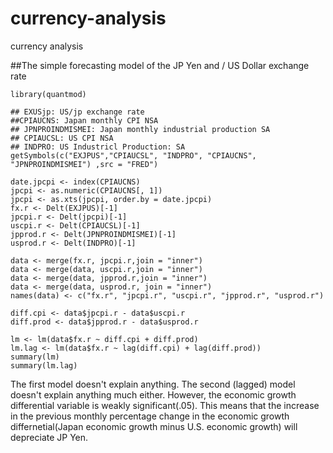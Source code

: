 # currency-analysis
currency analysis


##The simple forecasting model  of the JP Yen and / US Dollar exchange rate

```{r echo=FALSE, message=FALSE }
library(quantmod)

## EXUSjp: US/jp exchange rate 
##CPIAUCNS: Japan monthly CPI NSA
## JPNPROINDMISMEI: Japan monthly industrial production SA
## CPIAUCSL: US CPI NSA
## INDPRO: US Industricl Production: SA
getSymbols(c("EXJPUS","CPIAUCSL", "INDPRO", "CPIAUCNS", "JPNPROINDMISMEI") ,src = "FRED")

date.jpcpi <- index(CPIAUCNS)
jpcpi <- as.numeric(CPIAUCNS[, 1])
jpcpi <- as.xts(jpcpi, order.by = date.jpcpi)
fx.r <- Delt(EXJPUS)[-1]
jpcpi.r <- Delt(jpcpi)[-1]
uscpi.r <- Delt(CPIAUCSL)[-1]
jpprod.r <- Delt(JPNPROINDMISMEI)[-1]
usprod.r <- Delt(INDPRO)[-1]

data <- merge(fx.r, jpcpi.r,join = "inner")
data <- merge(data, uscpi.r,join = "inner")
data <- merge(data, jpprod.r,join = "inner")
data <- merge(data, usprod.r, join = "inner")
names(data) <- c("fx.r", "jpcpi.r", "uscpi.r", "jpprod.r", "usprod.r")

diff.cpi <- data$jpcpi.r - data$uscpi.r
diff.prod <- data$jpprod.r - data$usprod.r

lm <- lm(data$fx.r ~ diff.cpi + diff.prod)
lm.lag <- lm(data$fx.r ~ lag(diff.cpi) + lag(diff.prod))
summary(lm)
summary(lm.lag)
```

The first model doesn't explain anything.
The second (lagged) model doesn't explain anything much either.
However, the economic growth differential variable is weakly significant(.05).
This means that the increase in the previous monthly percentage change in the economic growth differnetial(Japan economic growth minus U.S. economic growth) will depreciate JP Yen. 
